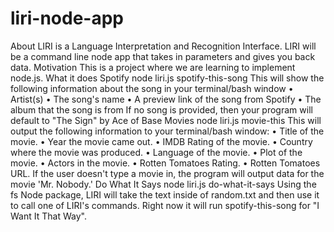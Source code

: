 # liri-node-app

About
LIRI is a Language Interpretation and Recognition Interface. LIRI will be a command line node app that takes in parameters and gives you back data.
Motivation
This is a project where we are learning to implement node.js.
What it does
Spotify
node liri.js spotify-this-song <insert song title>
This will show the following information about the song in your terminal/bash window
•	Artist(s)
•	The song's name
•	A preview link of the song from Spotify
•	The album that the song is from
If no song is provided, then your program will default to "The Sign" by Ace of Base
Movies
node liri.js movie-this <insert movie title>
This will output the following information to your terminal/bash window:
•	Title of the movie.
•	Year the movie came out.
•	IMDB Rating of the movie.
•	Country where the movie was produced.
•	Language of the movie.
•	Plot of the movie.
•	Actors in the movie.
•	Rotten Tomatoes Rating.
•	Rotten Tomatoes URL.
If the user doesn't type a movie in, the program will output data for the movie 'Mr. Nobody.'
Do What It Says
node liri.js do-what-it-says
Using the fs Node package, LIRI will take the text inside of random.txt and then use it to call one of LIRI's commands.
Right now it will run spotify-this-song for "I Want It That Way".
